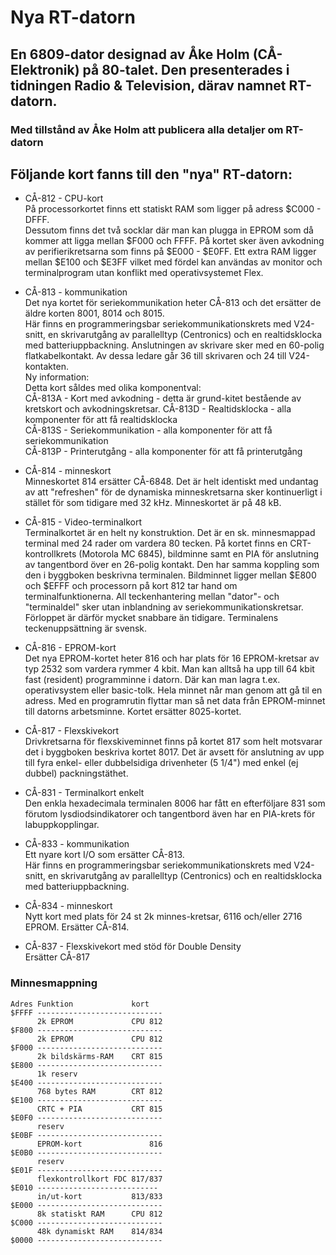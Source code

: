 # Nya RT-datorn
## En 6809-dator designad av Åke Holm (CÅ-Elektronik) på 80-talet. Den presenterades i tidningen Radio & Television, därav namnet RT-datorn.
### Med tillstånd av Åke Holm att publicera alla detaljer om RT-datorn

## Följande kort fanns till den "nya" RT-datorn:

* CÅ-812 - CPU-kort  
På processorkortet finns ett statiskt RAM som ligger på adress $C000 - DFFF.  
Dessutom finns det två socklar där man kan plugga in EPROM som då kommer att ligga mellan $F000 och FFFF. På kortet sker även avkodning av perifierikretsarna som finns på $E000 - $E0FF. Ett extra RAM ligger mellan $E100 och $E3FF vilket med fördel kan användas av monitor och terminalprogram utan konflikt med operativsystemet Flex.


* CÅ-813 - kommunikation  
Det nya kortet för seriekommunikation heter CÅ-813 och det ersätter de äldre korten 8001, 8014 och 8015.  
Här finns en programmeringsbar seriekommunikationskrets med V24-snitt, en skrivarutgång av parallelltyp (Centronics) och en realtidsklocka med batteriuppbackning.
Anslutningen av skrivare sker med en 60-polig flatkabelkontakt. Av dessa ledare går 36 till skrivaren och 24 till V24-kontakten.  
Ny information:  
Detta kort såldes med olika komponentval:  
CÅ-813A - Kort med avkodning - detta är grund-kitet bestående av kretskort och avkodningskretsar. 
CÅ-813D - Realtidsklocka - alla komponenter för att få realtidsklocka  
CÅ-813S - Seriekommunikation - alla komponenter för att få seriekommunikation  
CÅ-813P - Printerutgång - alla komponenter för att få printerutgång 

* CÅ-814 - minneskort  
Minneskortet 814 ersätter CÅ-6848. Det är helt identiskt med undantag av att "refreshen" för de dynamiska minneskretsarna sker kontinuerligt i stället för som tidigare med 32 kHz. Minneskortet är på 48 kB.

* CÅ-815 - Video-terminalkort  
Terminalkortet är en helt ny konstruktion. Det är en sk. minnesmappad terminal med 24 rader om vardera 80 tecken. På kortet finns en CRT-kontrollkrets (Motorola MC 6845), bildminne samt en PIA för anslutning av tangentbord över en 26-polig kontakt. Den har samma koppling som den i byggboken beskrivna terminalen.
Bildminnet ligger mellan $E800 och $EFFF och processorn på kort 812 tar hand om terminalfunktionerna. All teckenhantering mellan "dator"- och "terminaldel" sker utan inblandning av seriekommunikationskretsar. Förloppet är därför mycket snabbare än tidigare. Terminalens teckenuppsättning är svensk. 

* CÅ-816 - EPROM-kort  
Det nya EPROM-kortet heter 816 och har plats för 16 EPROM-kretsar av typ 2532 som vardera rymmer 4 kbit. Man kan alltså ha upp till 64 kbit fast (resident) programminne i datorn. 
Där kan man lagra t.ex. operativsystem eller basic-tolk. Hela minnet når man genom att gå til en adress. Med en programrutin flyttar man så net data från EPROM-minnet till datorns arbetsminne.
Kortet ersätter 8025-kortet.  

* CÅ-817 - Flexskivekort  
Drivkretsarna för flexskiveminnet finns på kortet 817 som helt motsvarar det i byggboken beskriva kortet 8017. Det är avsett för anslutning av upp till fyra enkel- eller dubbelsidiga drivenheter (5 1/4") med enkel (ej dubbel) packningstäthet.

* CÅ-831 - Terminalkort enkelt  
Den enkla hexadecimala terminalen 8006 har fått en efterföljare 831 som förutom lysdiodsindikatorer och tangentbord även har en PIA-krets för labuppkopplingar.

* CÅ-833 - kommunikation  
Ett nyare kort I/O som ersätter CÅ-813.  
Här finns en programmeringsbar seriekommunikationskrets med V24-snitt, en skrivarutgång av parallelltyp (Centronics) och en realtidsklocka med batteriuppbackning.

* CÅ-834 - minneskort  
Nytt kort med plats för 24 st 2k minnes-kretsar, 6116 och/eller 2716 EPROM. Ersätter CÅ-814.

* CÅ-837 - Flexskivekort med stöd för Double Density  
Ersätter CÅ-817


### Minnesmappning
```
Adres Funktion             kort
$FFFF ----------------------------
      2k EPROM             CPU 812
$F800 ----------------------------
      2k EPROM             CPU 812
$F000 ----------------------------
      2k bildskärms-RAM    CRT 815
$E800 ----------------------------
      1k reserv
$E400 ----------------------------
      768 bytes RAM        CRT 812
$E100 ----------------------------
      CRTC + PIA           CRT 815
$E0F0 ----------------------------
      reserv
$E0BF ----------------------------
      EPROM-kort               816
$E0B0 ----------------------------
      reserv
$E01F ----------------------------
      flexkontrollkort FDC 817/837
$E010 ---------------------------
      in/ut-kort           813/833
$E000 ----------------------------
      8k statiskt RAM      CPU 812
$C000 ----------------------------
      48k dynamiskt RAM    814/834
$0000 ----------------------------
```